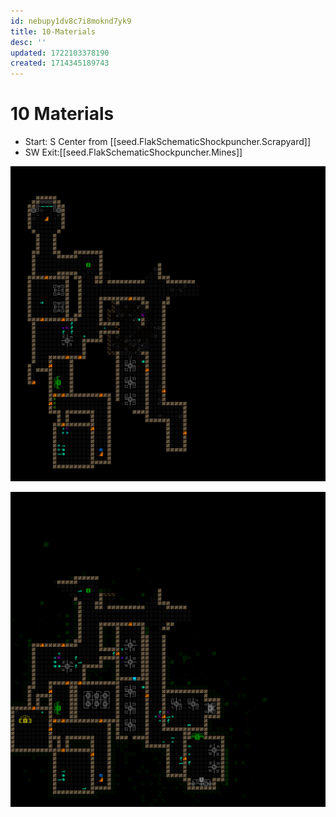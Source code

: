 ```yaml
---
id: nebupy1dv8c7i8moknd7yk9
title: 10-Materials
desc: ''
updated: 1722103378190
created: 1714345189743
---
```


# 10 Materials

- Start: S Center from [[seed.FlakSchematicShockpuncher.Scrapyard]]
- SW Exit:[[seed.FlakSchematicShockpuncher.Mines]]

![](.\assets\images\FlakSchematicShockpuncher_-10_Materials_mapturn_279.png)

![](.\assets\images\FlakSchematicShockpuncher_-10_Materials_mapturn_760.png)
